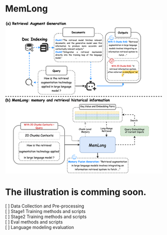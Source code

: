 # MemLong
![overview](./asset/illustration.png)
# The illustration is comming soon.
[ ] Data Collection and Pre-processing   
[ ] Stage1 Training methods and scripts  
[ ] Stage2 Training methods and scripts  
[ ] Eval methods and scripts  
[ ] Language modeling evaluation   